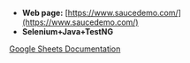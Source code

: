 - **Web page:** [https://www.saucedemo.com/](https://www.saucedemo.com/)
- **Selenium+Java+TestNG**

[Google Sheets Documentation](https://docs.google.com/spreadsheets/d/1pKQlrYgRByaLDD304HjxAqlBHoRtjmvZrpMN0DMnrcA/edit?usp=sharing)
